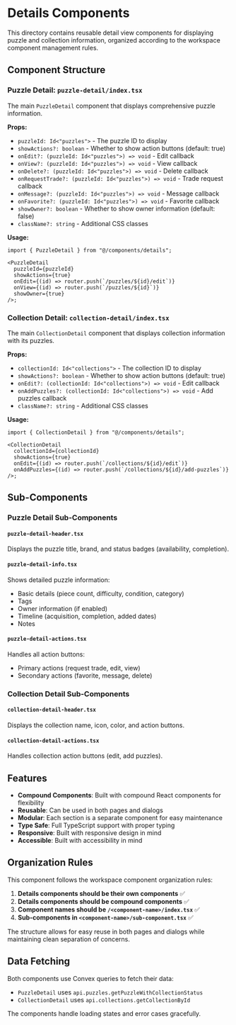 # Details Components

This directory contains reusable detail view components for displaying puzzle and collection information, organized according to the workspace component management rules.

## Component Structure

### Puzzle Detail: `puzzle-detail/index.tsx`

The main `PuzzleDetail` component that displays comprehensive puzzle information.

**Props:**

- `puzzleId: Id<"puzzles">` - The puzzle ID to display
- `showActions?: boolean` - Whether to show action buttons (default: true)
- `onEdit?: (puzzleId: Id<"puzzles">) => void` - Edit callback
- `onView?: (puzzleId: Id<"puzzles">) => void` - View callback
- `onDelete?: (puzzleId: Id<"puzzles">) => void` - Delete callback
- `onRequestTrade?: (puzzleId: Id<"puzzles">) => void` - Trade request callback
- `onMessage?: (puzzleId: Id<"puzzles">) => void` - Message callback
- `onFavorite?: (puzzleId: Id<"puzzles">) => void` - Favorite callback
- `showOwner?: boolean` - Whether to show owner information (default: false)
- `className?: string` - Additional CSS classes

**Usage:**

```tsx
import { PuzzleDetail } from "@/components/details";

<PuzzleDetail
  puzzleId={puzzleId}
  showActions={true}
  onEdit={(id) => router.push(`/puzzles/${id}/edit`)}
  onView={(id) => router.push(`/puzzles/${id}`)}
  showOwner={true}
/>;
```

### Collection Detail: `collection-detail/index.tsx`

The main `CollectionDetail` component that displays collection information with its puzzles.

**Props:**

- `collectionId: Id<"collections">` - The collection ID to display
- `showActions?: boolean` - Whether to show action buttons (default: true)
- `onEdit?: (collectionId: Id<"collections">) => void` - Edit callback
- `onAddPuzzles?: (collectionId: Id<"collections">) => void` - Add puzzles callback
- `className?: string` - Additional CSS classes

**Usage:**

```tsx
import { CollectionDetail } from "@/components/details";

<CollectionDetail
  collectionId={collectionId}
  showActions={true}
  onEdit={(id) => router.push(`/collections/${id}/edit`)}
  onAddPuzzles={(id) => router.push(`/collections/${id}/add-puzzles`)}
/>;
```

## Sub-Components

### Puzzle Detail Sub-Components

#### `puzzle-detail-header.tsx`

Displays the puzzle title, brand, and status badges (availability, completion).

#### `puzzle-detail-info.tsx`

Shows detailed puzzle information:

- Basic details (piece count, difficulty, condition, category)
- Tags
- Owner information (if enabled)
- Timeline (acquisition, completion, added dates)
- Notes

#### `puzzle-detail-actions.tsx`

Handles all action buttons:

- Primary actions (request trade, edit, view)
- Secondary actions (favorite, message, delete)

### Collection Detail Sub-Components

#### `collection-detail-header.tsx`

Displays the collection name, icon, color, and action buttons.

#### `collection-detail-actions.tsx`

Handles collection action buttons (edit, add puzzles).

## Features

- **Compound Components**: Built with compound React components for flexibility
- **Reusable**: Can be used in both pages and dialogs
- **Modular**: Each section is a separate component for easy maintenance
- **Type Safe**: Full TypeScript support with proper typing
- **Responsive**: Built with responsive design in mind
- **Accessible**: Built with accessibility in mind

## Organization Rules

This component follows the workspace component organization rules:

1. **Details components should be their own components** ✅
2. **Details components should be compound components** ✅
3. **Component names should be `/<component-name>/index.tsx`** ✅
4. **Sub-components in `<component-name>/sub-component.tsx`** ✅

The structure allows for easy reuse in both pages and dialogs while maintaining clean separation of concerns.

## Data Fetching

Both components use Convex queries to fetch their data:

- `PuzzleDetail` uses `api.puzzles.getPuzzleWithCollectionStatus`
- `CollectionDetail` uses `api.collections.getCollectionById`

The components handle loading states and error cases gracefully.
